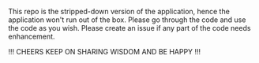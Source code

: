 This repo is the stripped-down version of the application, hence the application won't run out of the box. Please go through the code and use the code as you wish.
Please create an issue if any part of the code needs enhancement.

!!! CHEERS KEEP ON SHARING WISDOM AND BE HAPPY !!!
